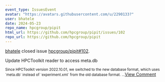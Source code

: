 ```yaml
---
event_type: IssuesEvent
avatar: "https://avatars.githubusercontent.com/u/2290133?"
user: bhatele
date: 2024-05-23
repo_name: hpcgroup/pipit
html_url: https://github.com/hpcgroup/pipit/issues/102
repo_url: https://github.com/hpcgroup/pipit
---
```


<a href='https://github.com/bhatele' target='_blank'>bhatele</a> closed issue <a href='https://github.com/hpcgroup/pipit/issues/102' target='_blank'>hpcgroup/pipit#102</a>.

<p>Update HPCToolkit reader to access meta.db</p><small>Since HPCToolkit version 2022.10.01, we switched to the new database format, which uses `meta.db` instead of `experiment.xml` from the old database format....</small><a href='https://github.com/hpcgroup/pipit/issues/102' target='_blank'>View Comment</a>